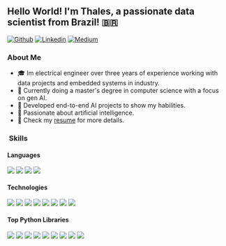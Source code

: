 <h2> Hello World! I'm Thales, a passionate data scientist from Brazil! 🇧🇷 </h2>

[![Github](https://img.shields.io/badge/-Github-000?style=flat&logo=Github&logoColor=white)](https://github.com/cmcouto-silva)
[![Linkedin](https://img.shields.io/badge/-LinkedIn-blue?style=flat&logo=Linkedin&logoColor=white)](https://www.linkedin.com/in/cmcouto-silva/)
[![Medium](https://img.shields.io/badge/-Medium-000?style=flat&logo=medium&logoColor=white)](https://medium.com/@thalesvignoli)


<h3> About Me </h3>

- 🎓 Im electrical engineer over three years of experience working with data projects and embedded systems in industry.
- 📝 Currently doing a master's degree in computer science with a focus on gen AI.
- 🤖 Developed end-to-end AI projects to show my habilities.
- 💪 Passionate about artificial intelligence.
- 🔗 Check my <a href="https://thales-vignoli.github.io/resume/">resume</a> for more details.

<h3> &nbsp;Skills</h3>

<h4>Languages</h4>
<p>
  <img src="https://img.shields.io/badge/-Python-3776AB?style=flat&logo=python&logoColor=white">
  <img src="https://img.shields.io/badge/-SQL-4479A1?style=flat&logo=mysql&logoColor=white">
  <img src="https://img.shields.io/badge/-C++-00599C?style=flat&logo=c%2B%2B&logoColor=white">
  <img src="https://img.shields.io/badge/-Flutter-02569B?style=flat&logo=flutter&logoColor=white">
</p>

<h4>Technologies</h4>
<p>
  <img src="https://img.shields.io/badge/-Power%20BI-F2C811?style=flat&logo=power-bi&logoColor=black">
  <img src="https://img.shields.io/badge/-Git-F05032?style=flat&logo=git&logoColor=white">
  <img src="https://img.shields.io/badge/-Docker-2496ED?style=flat&logo=docker&logoColor=white">
  <img src="https://img.shields.io/badge/-GCP-4285F4?style=flat&logo=googlecloud&logoColor=white">
  <img src="https://img.shields.io/badge/-AWS-232F3E?style=flat&logo=amazon-aws&logoColor=white">
  <img src="https://img.shields.io/badge/-MySQL-4479A1?style=flat&logo=mysql&logoColor=white">
  <img src="https://img.shields.io/badge/-Postgres-4169E1?style=flat&logo=postgresql&logoColor=white">
  <img src="https://img.shields.io/badge/-Databricks-FF3621?style=flat&logo=databricks&logoColor=white">
</p>

<h4>Top Python Libraries</h4>
<p>
  <img src="https://img.shields.io/badge/-Scikit--learn-F7931E?style=flat&logo=scikitlearn&logoColor=white">
  <img src="https://img.shields.io/badge/-Pandas-150458?style=flat&logo=pandas&logoColor=white">
  <img src="https://img.shields.io/badge/-Numpy-013243?style=flat&logo=numpy&logoColor=white">
  <img src="https://img.shields.io/badge/-Plotly-3F4F75?style=flat&logo=plotly&logoColor=white">
  <img src="https://img.shields.io/badge/-Streamlit-FF4B4B?style=flat&logo=streamlit&logoColor=white">
  <img src="https://img.shields.io/badge/-FastAPI-009688?style=flat&logo=fastapi&logoColor=white">
  <img src="https://img.shields.io/badge/-Flask-000000?style=flat&logo=flask&logoColor=white">
  <img src="https://img.shields.io/badge/-PyTorch-EE4C2C?style=flat&logo=pytorch&logoColor=white">
  <img src="https://img.shields.io/badge/-TensorFlow-FF6F00?style=flat&logo=tensorflow&logoColor=white">
</p>

<br/>
